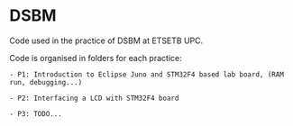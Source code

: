 # DSBM
Code used in the practice of DSBM at ETSETB UPC.

Code is organised in folders for each practice:

	- P1: Introduction to Eclipse Juno and STM32F4 based lab board, (RAM run, debugging...)

	- P2: Interfacing a LCD with STM32F4 board

	- P3: TODO...
